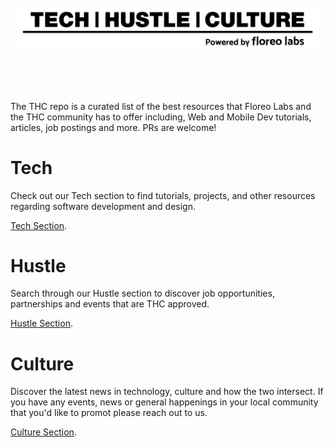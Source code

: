 <br/>
<br/>
<br/>
<p align="center">
    <img alt="Tech Hustle Cutlure" src="THC_logo.png" width="480" />
</p><br/>
<br/>
<br/>

The THC repo is a curated list of the best resources that Floreo Labs and the THC community has to offer including, Web and Mobile Dev tutorials, articles, job postings and more. PRs are welcome!

# Tech
Check out our Tech section to find tutorials, projects, and other resources regarding software development and design.

[Tech Section](https://github.com/floreo-labs/THC/tree/master/Tech).
<br/>

# Hustle
Search through our Hustle section to discover job opportunities, partnerships and events that are THC approved. <br/>

[Hustle Section](https://github.com/floreo-labs/THC/tree/master/Hustle).
<br/>
# Culture
Discover the latest news in technology, culture and how the two intersect. If you have any events, news or general happenings in your local community that you'd like to promot please reach out to us.

[Culture Section](https://github.com/floreo-labs/THC/tree/master/Culture).